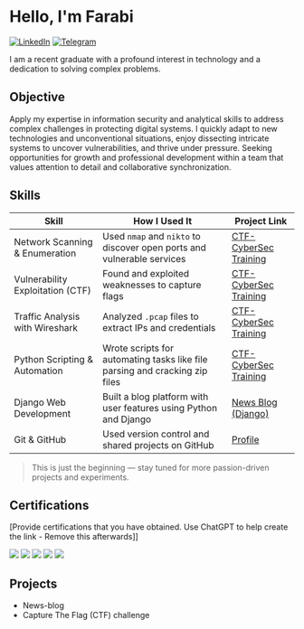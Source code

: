 # Hello, I'm Farabi
[![LinkedIn](https://img.shields.io/badge/-LinkedIn-0072b1?&style=for-the-badge&logo=linkedin&logoColor=white)](https://www.linkedin.com/in/farabi-kozybek/)
[![Telegram](https://img.shields.io/badge/-Telegram-2CA5E0?style=for-the-badge&logo=telegram&logoColor=white)](https://t.me/pharab1)

I am a recent graduate with a profound interest in technology and a dedication to solving complex problems.
## Objective

Apply my expertise in information security and analytical skills to address complex challenges in protecting digital systems. I quickly adapt to new technologies and unconventional situations, enjoy dissecting intricate systems to uncover vulnerabilities, and thrive under pressure. Seeking opportunities for growth and professional development within a team that values attention to detail and collaborative synchronization.

## Skills

| Skill                                | How I Used It                                                                 | Project Link                                                                 |
|-------------------------------------|-------------------------------------------------------------------------------|------------------------------------------------------------------------------|
| Network Scanning & Enumeration      | Used `nmap` and `nikto` to discover open ports and vulnerable services       | [CTF-CyberSec Training](https://github.com/pharab1/CTF-CyberSec_training) |
| Vulnerability Exploitation (CTF)    | Found and exploited weaknesses to capture flags                              | [CTF-CyberSec Training](https://github.com/pharab1/CTF-CyberSec_training) |
| Traffic Analysis with Wireshark     | Analyzed `.pcap` files to extract IPs and credentials                        | [CTF-CyberSec Training](https://github.com/pharab1/CTF-CyberSec_training) |
| Python Scripting & Automation       | Wrote scripts for automating tasks like file parsing and cracking zip files  | [CTF-CyberSec Training](https://github.com/pharab1/CTF-CyberSec_training) |
| Django Web Development              | Built a blog platform with user features using Python and Django             | [News Blog (Django)](https://github.com/pharab1/news-blog)                      |
| Git & GitHub                        | Used version control and shared projects on GitHub                           | [Profile](https://github.com/pharab1)                                          |

> This is just the beginning — stay tuned for more passion-driven projects and experiments.


## Certifications
[Provide certifications that you have obtained. Use ChatGPT to help create the link - Remove this afterwards]]
<div>
<img src="https://img.shields.io/badge/-Security%2B-FF0000?&style=for-the-badge&logo=CompTIA&logoColor=white" />
<img src="https://img.shields.io/badge/-Network%2B-007ACC?&style=for-the-badge&logo=CompTIA&logoColor=white" />
<img src="https://img.shields.io/badge/-A%2B-4D4D4D?&style=for-the-badge&logo=CompTIA&logoColor=white" />
<img src="https://img.shields.io/badge/-CDSA-006400?&style=for-the-badge&logoColor=white" />
<img src="https://img.shields.io/badge/-CCD-000080?&style=for-the-badge&logoColor=white" />
</div>

## Projects
- News-blog
- Capture The Flag (CTF) challenge
